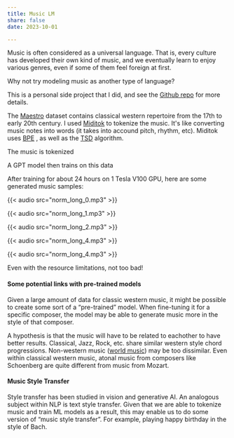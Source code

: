 ```yaml
---
title: Music LM
share: false
date: 2023-10-01

---
```


Music is often considered as a universal language. That is, every culture has developed their own kind of music, and we eventually learn to enjoy various genres, even if some of them feel foreign at first. 

Why not try modeling music as another type of language? 

This is a personal side project that I did, and see the [Github repo](https://github.com/jbaik1/Music-LM) for more details.
 
The [Maestro](https://magenta.tensorflow.org/datasets/maestro) dataset contains classical western repertoire from the 17th to early 20th century. I used [Miditok](https://github.com/Natooz/MidiTok) to tokenize the music. It's like converting music notes into words (it takes into accound pitch, rhythm, etc). 
Miditok uses [BPE](https://huggingface.co/learn/nlp-course/en/chapter6/5) , as well as the [TSD](https://aclanthology.org/2023.emnlp-main.123/) algorithm.

The music is tokenized

A GPT model then trains on this data

After training for about 24 hours on 1 Tesla V100 GPU, here are some generated music samples:

{{< audio src="norm_long_0.mp3" >}}
 
{{< audio src="norm_long_1.mp3" >}}
 
{{< audio src="norm_long_2.mp3" >}}
 
{{< audio src="norm_long_4.mp3" >}}
 
{{< audio src="norm_long_4.mp3" >}}

Even with the resource limitations, not too bad!


#### Some potential links with pre-trained models

Given a large amount of data for classic western music, it might be possible to create some sort of a “pre-trained” model. When fine-tuning it for a specific composer, the model may be able to generate music more in the style of that composer. 

A hypothesis is that the music will have to be related to eachother to have better results. Classical, Jazz, Rock, etc. share similar western style chord progressions. Non-western music ([world music](https://en.wikipedia.org/wiki/World_music)) may be too dissimilar. Even within classical western music, atonal music from composers like Schoenberg are quite different from music from Mozart.

#### Music Style Transfer 
Style transfer has been studied in vision and generative AI. An analogous subject within NLP is text style transfer. Given that we are able to tokenize music and train ML models as a result, this may enable us to do some version of “music style transfer”. For example, playing happy birthday in the style of Bach. 
